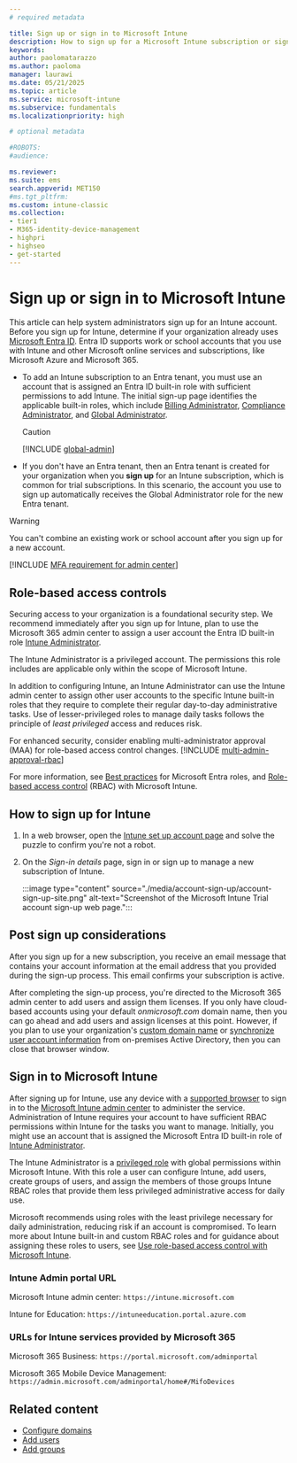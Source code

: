 ```yaml
---
# required metadata

title: Sign up or sign in to Microsoft Intune
description: How to sign up for a Microsoft Intune subscription or sign in to start with your subscription.
keywords:
author: paolomatarazzo
ms.author: paoloma
manager: laurawi
ms.date: 05/21/2025
ms.topic: article
ms.service: microsoft-intune
ms.subservice: fundamentals
ms.localizationpriority: high

# optional metadata

#ROBOTS:
#audience:

ms.reviewer:
ms.suite: ems
search.appverid: MET150
#ms.tgt_pltfrm:
ms.custom: intune-classic
ms.collection:
- tier1
- M365-identity-device-management
- highpri
- highseo
- get-started
---
```



# Sign up or sign in to Microsoft Intune

This article can help system administrators sign up for an Intune account. Before you sign up for Intune, determine if your organization already uses [Microsoft Entra ID](/entra/fundamentals/what-is-entra). Entra ID supports work or school accounts that you use with Intune and other Microsoft online services and subscriptions, like Microsoft Azure and Microsoft 365.

- To add an Intune subscription to an Entra tenant, you must use an account that is assigned an Entra ID built-in role with sufficient permissions to add Intune. The initial sign-up page identifies the applicable built-in roles, which include [Billing Administrator](/entra/identity/role-based-access-control/permissions-reference#billing-administrator), [Compliance Administrator](/entra/identity/role-based-access-control/permissions-reference#compliance-administrator), and [Global Administrator](/entra/identity/role-based-access-control/permissions-reference#global-administrator).

  > [!CAUTION]
  > [!INCLUDE [global-admin](../includes/global-admin.md)]

- If you don't have an Entra tenant, then an Entra tenant is created for your organization when you **sign up** for an Intune subscription, which is common for trial subscriptions. In this scenario, the account you use to sign up automatically receives the Global Administrator role for the new Entra tenant.

> [!WARNING]
> You can't combine an existing work or school account after you sign up for a new account.

[!INCLUDE [MFA requirement for admin center](../includes/mfa-console.md)]

## Role-based access controls

Securing access to your organization is a foundational security step. We recommend immediately after you sign up for Intune, plan to use the Microsoft 365 admin center to assign a user account the Entra ID built-in role [Intune Administrator](/entra/identity/role-based-access-control/permissions-reference#intune-administrator).

The Intune Administrator is a privileged account. The permissions this role includes are applicable only within the scope of Microsoft Intune.

In addition to configuring Intune, an Intune Administrator can use the Intune admin center to assign other user accounts to the specific Intune built-in roles that they require to complete their regular day-to-day administrative tasks. Use of lesser-privileged roles to manage daily tasks follows the principle of *least privileged* access and reduces risk.

For enhanced security, consider enabling multi-administrator approval (MAA) for role-based access control changes. [!INCLUDE [multi-admin-approval-rbac](../includes/multi-admin-approval-rbac.md)]

For more information, see [Best practices](/entra/identity/role-based-access-control/best-practices) for Microsoft Entra roles, and [Role-based access control](../fundamentals/role-based-access-control.md) (RBAC) with Microsoft Intune.

## How to sign up for Intune

1. In a web browser, open the [Intune set up account page](https://go.microsoft.com/fwlink/?linkid=2019088) and solve the puzzle to confirm you're not a robot.

2. On the *Sign-in details* page, sign in or sign up to manage a new subscription of Intune.

   :::image type="content" source="./media/account-sign-up/account-sign-up-site.png" alt-text="Screenshot of the Microsoft Intune Trial account sign-up web page.":::

## Post sign up considerations

After you sign up for a new subscription, you receive an email message that contains your account information at the email address that you provided during the sign-up process. This email confirms your subscription is active.

After completing the sign-up process, you're directed to the Microsoft 365 admin center to add users and assign them licenses. If you only have cloud-based accounts using your default *onmicrosoft.com* domain name, then you can go ahead and add users and assign licenses at this point. However, if you plan to use your organization's [custom domain name](custom-domain-name-configure.md) or [synchronize user account information](users-add.md#sync-active-directory-and-add-users-to-intune) from on-premises Active Directory, then you can close that browser window.

## Sign in to Microsoft Intune

After signing up for Intune, use any device with a [supported browser](../fundamentals/supported-devices-browsers.md#intune-supported-web-browsers) to sign in to the [Microsoft Intune admin center](https://go.microsoft.com/fwlink/?linkid=2109431) to administer the service. Administration of Intune requires your account to have sufficient RBAC permissions within Intune for the tasks you want to manage. Initially, you might use an account that is assigned the Microsoft Entra ID built-in role of [Intune Administrator](/entra/identity/role-based-access-control/permissions-reference#intune-administrator).

The Intune Administrator is a [privileged role](/entra/identity/role-based-access-control/privileged-roles-permissions) with global permissions within Microsoft Intune. With this role a user can configure Intune, add users, create groups of users, and assign the members of those groups Intune RBAC roles that provide them less privileged administrative access for daily use.

Microsoft recommends using roles with the least privilege necessary for daily administration, reducing risk if an account is compromised. To learn more about Intune built-in and custom RBAC roles and for guidance about assigning these roles to users, see [Use role-based access control with Microsoft Intune](../fundamentals/role-based-access-control.md).

### Intune Admin portal URL

Microsoft Intune admin center: `https://intune.microsoft.com`

Intune for Education: `https://intuneeducation.portal.azure.com`

### URLs for Intune services provided by Microsoft 365

Microsoft 365 Business: `https://portal.microsoft.com/adminportal`

Microsoft 365 Mobile Device Management: `https://admin.microsoft.com/adminportal/home#/MifoDevices`

## Related content

- [Configure domains](../fundamentals/custom-domain-name-configure.md)
- [Add users](../fundamentals/users-add.md)
- [Add groups](../fundamentals/groups-add.md)